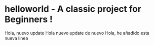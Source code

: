 # helloworld - A classic project for Beginners !
Hola, nuevo update
Hola nuevo update de nuevo
Hola, he añadido esta nueva linea
